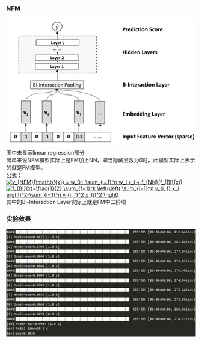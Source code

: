 ### NFM
![](https://github.com/wangru8080/Deep_CTR/blob/master/picture/NFM.png)  
图中未显示linear regression部分  
简单来说NFM模型实际上是FM加上NN，即当隐藏层数为0时，此模型实际上表示的就是FM模型。  
公式：<a href="https://www.codecogs.com/eqnedit.php?latex=y_{NFM}(\mathbf{x})&space;=&space;w_0&plus;&space;\sum_{i=1}^n&space;w_i&space;x_i&space;&plus;&space;f_{NN}(f_{BI}(x))" target="_blank"><img src="https://latex.codecogs.com/gif.latex?y_{NFM}(\mathbf{x})&space;=&space;w_0&plus;&space;\sum_{i=1}^n&space;w_i&space;x_i&space;&plus;&space;f_{NN}(f_{BI}(x))" title="y_{NFM}(\mathbf{x}) = w_0+ \sum_{i=1}^n w_i x_i + f_{NN}(f_{BI}(x))" /></a>    
<a href="https://www.codecogs.com/eqnedit.php?latex=\fn_cm&space;f_{BI}(x)=\frac{1}{2}&space;\sum_{f=1}^k&space;\left(\left(&space;\sum_{i=1}^n&space;v_{i,&space;f}&space;x_i&space;\right)^2-\sum_{i=1}^n&space;v_{i,&space;f}^2&space;x_{i}^2&space;\right)" target="_blank"><img src="https://latex.codecogs.com/gif.latex?\fn_cm&space;f_{BI}(x)=\frac{1}{2}&space;\sum_{f=1}^k&space;\left(\left(&space;\sum_{i=1}^n&space;v_{i,&space;f}&space;x_i&space;\right)^2-\sum_{i=1}^n&space;v_{i,&space;f}^2&space;x_{i}^2&space;\right)" title="f_{BI}(x)=\frac{1}{2} \sum_{f=1}^k \left(\left( \sum_{i=1}^n v_{i, f} x_i \right)^2-\sum_{i=1}^n v_{i, f}^2 x_{i}^2 \right)" /></a>  
其中的Bi-Interaction Layer实际上就是FM中二阶项

### 实验效果
![](https://github.com/wangru8080/Deep_CTR/blob/master/picture/NFM_result.png)
